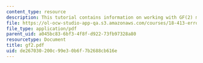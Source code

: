```yaml
---
content_type: resource
description: This tutorial contains information on working with GF(2) matrices.
file: https://ol-ocw-studio-app-qa.s3.amazonaws.com/courses/18-413-error-correcting-codes-laboratory-spring-2004/de267030200c99e30b6f7b2688cb616e_gf2.pdf
file_type: application/pdf
parent_uid: a045bc83-6bf3-4f8f-d922-73fb97328a80
resourcetype: Document
title: gf2.pdf
uid: de267030-200c-99e3-0b6f-7b2688cb616e
---
```


